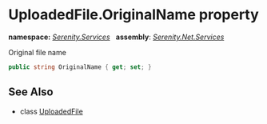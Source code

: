 # UploadedFile.OriginalName property
**namespace:** *[Serenity.Services](../../README.md#serenity.services-namespace)*   **assembly**: *[Serenity.Net.Services](../../README.md)*

Original file name

```csharp
public string OriginalName { get; set; }
```

## See Also

* class [UploadedFile](../UploadedFile.md)